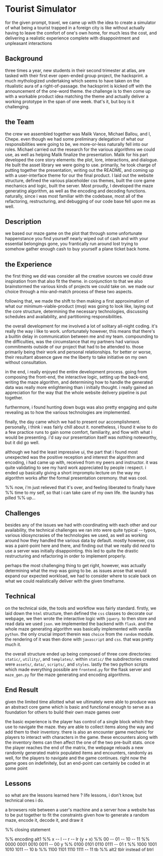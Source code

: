 # Tourist Simulator

for the given prompt, travel, we came up with the idea to create a
simulator of what being a tourist trapped in a foreign city is like without
actually having to leave the comfort of one's own home, for much less the
cost, and delivering a realistic experience complete with disappointment and
unpleasant interactions

## Background

three times a year, new students in their second trimester at atlas, are tasked
with their first ever open-ended group project, the hacksprint. a much
mythologized undertaking which seems to have taken on the ritualistic aura of a
right-of-passage. the hacksprint is kicked off with the announcement of the
one-word theme. the challenge is to then come up with a workable product idea
matching the theme and actually deliver a working prototype in the span of one
week. that's it, but boy is it challenging.

## the Team

the crew we assembled together was Malik Vance, Michael Ballou, and I, Chepe.
even though we had some preliminary delegation of what our responsibilities were
going to be, we more-or-less naturally fell into our roles. Michael carried out
the research for the various algorithms we could use, as well as helping Malik
finalize the presentation. Malik for his part developed the core story elements:
the plot, lore, interactions, and dialogue. He built the asset library we were
going to use. primarily, he took charge of putting together the presentation,
writing out the README, and coming up with a user-interface theme for our the
final product. I laid out the website structure, defined the various placeholder
css themes, built the core game mechanics and logic, built the server. Most
proudly, I developed the maze generating algorithm, as well as the encoding and
decoding functions. naturally, since i was most familiar with the codebase, most
all of the refactoring, restructuring, and debugging of our code base fell upon
me as well.

## Description

we based our maze game on the plot that through some unfortunate happenstance
you find yourself nearly wiped out of cash and with your essential belongings
gone, you frantically run around lost trying to somehow gather enough cash to
buy yourself a plane ticket back home.

## the Experience

the first thing we did was consider all the creative sources we could draw
inspiration from that also fit the theme. in conjunction to that we also
brainstormed the various kinds of projects we could take on. we made our choice
through a mix-and-match process of these two aspects.

following that, we made the shift to then making a first approximation of what
our minimum-viable-product (mvp) was going to look like, laying out the core
structure, determining the necessary technologies, discussing schedules and
availability, and partitioning responsibilities.

the overall development for me involved a lot of solitary all-night coding. it's
really the way i like to work. unfortunately however, this means that there's a
builtin delay in communication between me and my team. compounding to the
difficulties, was the circumstance that my partners had various commitments
outside of our project that had to be attended to. those primarily being their
work and personal relationships. for better or worse, their resultant absence
gave me the liberty to take initiative on my own without consultation.

in the end, i really enjoyed the entire development process. going from
composing the front-end, the interactive logic, setting up the back-end, writing
the maze algorithm, and determining how to handle the generated data was really
more enlightening than i initially thought. i really gained an appreciation for
the way that the whole website delivery pipeline is put together.

furthermore, i found hunting down bugs was also pretty engaging and quite
revealing as to how the various technologies are implemented.

finally, the day came which we had to present our accomplishment. personally, i
think i was fairly chill about it. nonetheless, i found it wise to do a few
practice runs to gain some comfort, familiarity, and flow with what i would be
presenting. i'd say our presentation itself was nothing noteworthy, but it did
go well.

although we had the least impressive ui, the part that i found most unexpected
was the positive reception and interest the algorithm and encoding, i had came
up with, received from my peers and instructor. it was quite validating to see
my hard work appreciated by people i respect. i ended up basically giving a
short impromptu lecture on the way my algorithm works after the formal
presentation ceremony. that was cool.

%% now, i'm just relieved that it's over, and feeling liberated to finally have
%% time to my self, so that i can take care of my own life. the laundry has pilled
%% up...

## Challenges

besides any of the issues we had with coordinating with each other and our
availability, the technical challenges we ran into were quite typical -- typos,
various idiosyncrasies of the technologies we used, as well as working around
how they handled the various data by default. mostly however, css was a
paint-point here and there, and finding out that we really did _need_ to use a
server was initially disappointing. this led to quite the drastic restructuring
and refactoring in order to implement properly.

perhaps the most challenging thing to get right, however, was actually
determining what the mvp was going to be. as issues arose that would expand our
expected workload, we had to consider where to scale back on what we could
realistically deliver with the given timeframe.

## Technical

on the technical side, the tools and workflow was fairly standard. firstly,
we laid down the `html` structure, then defined the `css` classes to decorate
our webpage, we then wrote the interactive logic with `jquery`. to then store
and read data we used `json`. we implemented the backend with `flask`. and the
whole maze generating algorithm was basically implemented with vanilla `python`.
the only crucial import therein was `choice` from the `random` module. the
rendering of it was then done with `javascript` and `css`. that was pretty much
it.

the overall structure ended up being composed of three core directories:
`static/`, `utility/`, and `templates/`. within `static/` the subdirectories
created were `assets/`, `data/`, `scripts/`, and `styles`. lastly the two python
scripts which made everything possible are `frontend.py` for the flask server
and `maze_gen.py` for the maze generating and encoding algorithms.

## End Result

given the limited time allotted what we ultimately were able to produce was an
abstract core game which is basic and functional enough to serve as a foundation
for others to build their own maze games over

the basic experience is the player has control of a single block which they use
to navigate the maze. they are able to collect items along the way and add them
to their inventory. there is also an encounter game mechanic for players to
interact with characters in the game. these encounters along with the inventory
items can then affect the one of the two pre-built stats. once the player
reaches the end of the matrix, the webpage reloads a new randomly generated
matrix populated items and encounters, randomly as well, for the players to
navigate and the game continues. right now the game goes on indefinitely, but
an end-point can certainly be coded in at some point

## Lessons

so what are the lessons learned here ? life lessons, i don't know, but
technical ones i do.

a browsers role between a user's machine and a server
how a website has to be put together to fit the constraints given
how to generate a random maze, encode it, decode it, and draw it

%% closing statement

%% encoding alt1
%%    x --  l --  r -- lr (y + x)
%%   00 -- 01 -- 10 -- 11
%% 0000  0001  0010  0011 -- 00 y
%% 0100  0101  0110  0111 -- 01 t
%% 1000  1001  1010  1011 -- 10 b
%% 1100  1101  1110  1111 -- 11 tb
%% alt2 tblr instead of btrl
